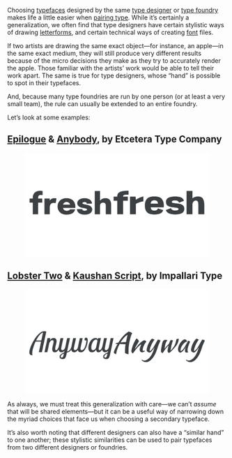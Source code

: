
Choosing [typefaces](/glossary/typeface) designed by the same [type designer](/glossary/type_designer) or [type foundry](/glossary/type_foundry) makes life a little easier when [pairing type](/topics/pairing_type). While it’s certainly a generalization, we often find that type designers have certain stylistic ways of drawing [letterforms](/glossary/letterform), and certain technical ways of creating [font](/glossary/font) files.

If two artists are drawing the same exact object—for instance, an apple—in the same exact medium, they will still produce very different results because of the micro decisions they make as they try to accurately render the apple. Those familiar with the artists’ work would be able to tell their work apart. The same is true for type designers, whose “hand” is possible to spot in their typefaces.

And, because many type foundries are run by one person (or at least a very small team), the rule can usually be extended to an entire foundry.

Let’s look at some examples:

## [Epilogue](https://fonts.google.com/specimen/Epilogue?query=epilogue) & [Anybody](https://etceteratype.co/anybody), by Etcetera Type Company

<figure>

![The word “fresh” set in two typefaces side-by-side. Both typefaces come from the same type designer.](images/thumbnail.svg)

</figure>

[//]: # (We should expand upon this more by being specific about the similarities we can see.)

## [Lobster Two](https://fonts.google.com/specimen/Lobster+Two?query=Lobster+Two) & [Kaushan Script](https://fonts.google.com/specimen/Kaushan+Script?query=Kaushan+Script), by Impallari Type

<figure>

![The word “Anyway” set in two typefaces side-by-side. Both typefaces come from the same type designer.](images/2.8.2.svg)

</figure>

[//]: # (We should expand upon this more by being specific about the similarities we can see.)

As always, we must treat this generalization with care—we can’t *assume* that will be shared elements—but it can be a useful way of narrowing down the myriad choices that face us when choosing a secondary typeface.

It’s also worth noting that different designers can also have a “similar hand” to one another; these stylistic similarities can be used to pair typefaces from two different designers or foundries.
